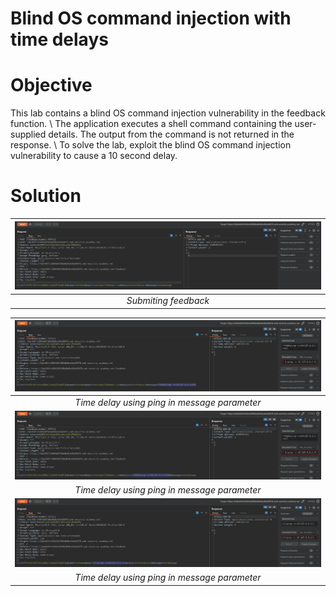 # Blind OS command injection with time delays
# Objective
This lab contains a blind OS command injection vulnerability in the feedback function. \\
The application executes a shell command containing the user-supplied details. The output from the command is not returned in the response. \\
To solve the lab, exploit the blind OS command injection vulnerability to cause a 10 second delay.

# Solution
|![](Images/image-2.png)|
|:--:| 
| *Submiting feedback* |

|![](Images/image-3.png)|
|:--:| 
| *Time delay using ping in message parameter* |
|![](Images/image-4.png)|
| *Time delay using ping in message parameter* |
|![](Images/image-5.png)|
| *Time delay using ping in message parameter* |
